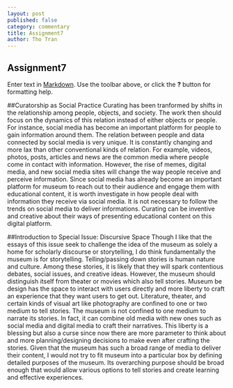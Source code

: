 ```yaml
---
layout: post
published: false
category: commentary
title: Assignment7
author: Tho Tran
---
```

## Assignment7

Enter text in [Markdown](http://daringfireball.net/projects/markdown/). Use the toolbar above, or click the **?** button for formatting help.

##Curatorship as Social Practice
Curating has been tranformed by shifts in the relationship among people, objects, and society. The work then should focus on the dynamics of this relation instead of either objects or people. For instance, social media has become an important platform for people to gain information around them. The relation between people and data connected by social media is very unique. It is constantly changing and more lax than other conventional kinds of relation. For example, videos, photos, posts, articles and news are the common media where people come in contact with information. However, the rise of memes, digital media, and new social media sites will change the way people receive and perceive information. Since social media has already become an important platform for museum to reach out to their audience and engage them with educational content, it is worth investigate in how people deal with information they receive via social media. It is not necessary to follow the trends on social media to deliver informations. Curating can be inventive and creative about their ways of presenting educational content on this digital platform. 

##Introduction to Special Issue: Discursive Space
Though I like that the essays of this issue seek to challenge the idea of the museum as solely a home for scholarly discourse or storytelling, I do think fundamentally the museum is for storytelling. Telling/passing down stories is human nature and culture. Among these stories, it is likely that they will spark contentious debates, social issues, and creative ideas. However, the museum should distinguish itself from theater or movies which also tell stories. Museum be design has the space to interact with users directly and more liberty to craft an experience that they want users to get out. Literature, theater, and certain kinds of visual art like photography are confined to one or two medium to tell stories. The museum is not confined to one medium to narrate its stories. In fact, it can combine old media with new ones such as social media and digital media to craft their narratives. This liberty is a blessing but also a curse since now there are more parameter to think about and more planning/designing decisions to make even after crafting the stories. Given that the museum has such a broad range of media to deliver their content, I would not try to fit museum into a particular box by defining detailed purposes of the museum. Its overarching purpose should be broad enough that would allow various options to tell stories and create learning and effective experiences.
